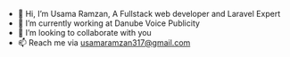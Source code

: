 - 👋 Hi, I’m Usama Ramzan, A Fullstack web developer and Laravel Expert
- 🌱 I’m currently working at Danube Voice Publicity
- 💞️ I’m looking to collaborate with you
- 📫 Reach me via usamaramzan317@gmail.com


